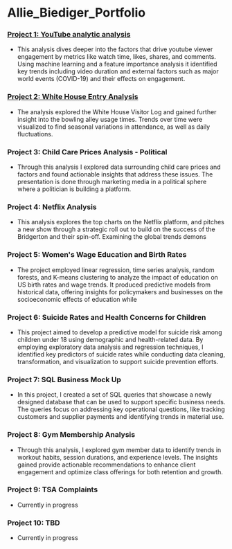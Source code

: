 # Allie_Biediger_Portfolio

### [Project 1: YouTube analytic analysis](https://github.com/AllieBiediger/YouTube_Analysis)
* This analysis dives deeper into the factors that drive youtube viewer engagement by metrics like watch time, likes, shares, and comments. Using machine learning and a feature importance analysis it identified key trends including video duration and external factors such as major world events (COVID-19) and their effects on engagement.

### [Project 2: White House Entry Analysis](https://github.com/AllieBiediger/White_House_Bowling_Entry_Analysis)
* The analysis explored the White House Visitor Log and gained further insight into the bowling alley usage times. Trends over time were visualized to find seasonal variations in attendance, as well as daily fluctuations.

### Project 3: Child Care Prices Analysis - Political 
* Through this analysis I explored data surrounding child care prices and factors and found actionable insights that address these issues. The presentation is done through marketing media in a political sphere where a politician is building a platform.

### Project 4: Netflix Analysis
* This analysis explores the top charts on the Netflix platform, and pitches a new show through a strategic roll out to build on the success of the Bridgerton and their spin-off. Examining the global trends demons

### Project 5: Women's Wage Education and Birth Rates 
* The project employed linear regression, time series analysis, random forests, and K-means clustering to analyze the impact of education on US birth rates and wage trends. It produced predictive models from historical data, offering insights for policymakers and businesses on the socioeconomic effects of education while 

### Project 6: Suicide Rates and Health Concerns for Children
* This project aimed to develop a predictive model for suicide risk among children under 18 using demographic and health-related data. By employing exploratory data analysis and regression techniques, I identified key predictors of suicide rates while conducting data cleaning, transformation, and visualization to support suicide prevention efforts.

### Project 7: SQL Business Mock Up
* In this project, I created a set of SQL queries that showcase a newly designed database that can be used to support specific business needs. The queries focus on addressing key operational questions, like tracking customers and supplier payments and identifying trends in material use.

### Project 8: Gym Membership Analysis
* Through this analysis, I explored gym member data to identify trends in workout habits, session durations, and experience levels. The insights gained provide actionable recommendations to enhance client engagement and optimize class offerings for both retention and growth.

### Project 9: TSA Complaints
* Currently in progress

### Project 10: TBD
* Currently in progress


